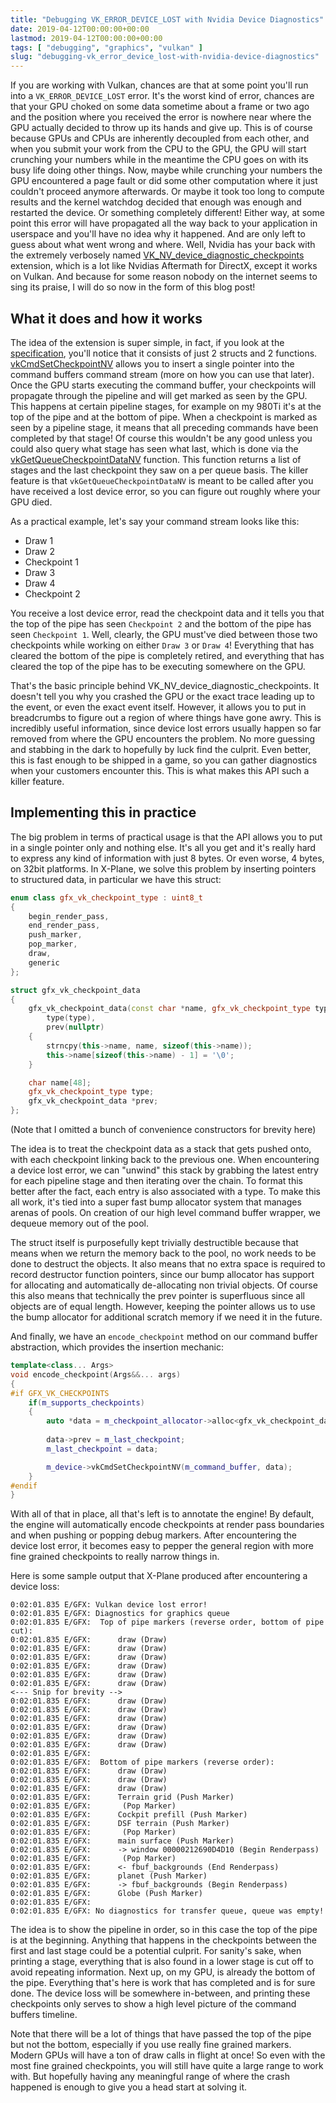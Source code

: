 ```yaml
---
title: "Debugging VK_ERROR_DEVICE_LOST with Nvidia Device Diagnostics"
date: 2019-04-12T00:00:00+00:00
lastmod: 2019-04-12T00:00:00+00:00
tags: [ "debugging", "graphics", "vulkan" ]
slug: "debugging-vk_error_device_lost-with-nvidia-device-diagnostics"
---
```



If you are working with Vulkan, chances are that at some point you'll run into a `VK_ERROR_DEVICE_LOST` error. It's the worst kind of error, chances are that your GPU choked on some data sometime about a frame or two ago and the position where you received the error is nowhere near where the GPU actually decided to throw up its hands and give up. This is of course because GPUs and CPUs are inherently decoupled from each other, and when you submit your work from the CPU to the GPU, the GPU will start crunching your numbers while in the meantime the CPU goes on with its busy life doing other things. Now, maybe while crunching your numbers the GPU encountered a page fault or did some other computation where it just couldn't proceed anymore afterwards. Or maybe it took too long to compute results and the kernel watchdog decided that enough was enough and restarted the device. Or something completely different! Either way, at some point this error will have propagated all the way back to your application in userspace and you'll have no idea why it happened. And are only left to guess about what went wrong and where. Well, Nvidia has your back with the extremely verbosely named [VK_NV_device_diagnostic_checkpoints](https://www.khronos.org/registry/vulkan/specs/1.1-extensions/man/html/VK_NV_device_diagnostic_checkpoints.html) extension, which is a lot like Nvidias Aftermath for DirectX, except it works on Vulkan. And because for some reason nobody on the internet seems to sing its praise, I will do so now in the form of this blog post!

## What it does and how it works

The idea of the extension is super simple, in fact, if you look at the [specification](https://www.khronos.org/registry/vulkan/specs/1.1-extensions/man/html/VK_NV_device_diagnostic_checkpoints.html), you'll notice that it consists of just 2 structs and 2 functions. [vkCmdSetCheckpointNV](https://www.khronos.org/registry/vulkan/specs/1.1-extensions/man/html/vkCmdSetCheckpointNV.html) allows you to insert a single pointer into the command buffers command stream (more on how you can use that later). Once the GPU starts executing the command buffer, your checkpoints will propagate through the pipeline and will get marked as seen by the GPU. This happens at certain pipeline stages, for example on my 980Ti it's at the top of the pipe and at the bottom of pipe. When a checkpoint is marked as seen by a pipeline stage, it means that all preceding commands have been completed by that stage! Of course this wouldn't be any good unless you could also query what stage has seen what last, which is done via the [vkGetQueueCheckpointDataNV](https://www.khronos.org/registry/vulkan/specs/1.1-extensions/man/html/vkGetQueueCheckpointDataNV.html) function. This function returns a list of stages and the last checkpoint they saw on a per queue basis. The killer feature is that `vkGetQueueCheckpointDataNV` is meant to be called after you have received a lost device error, so you can figure out roughly where your GPU died.

As a practical example, let's say your command stream looks like this:

 * Draw 1
 * Draw 2
 * Checkpoint 1
 * Draw 3
 * Draw 4
 * Checkpoint 2

You receive a lost device error, read the checkpoint data and it tells you that the top of the pipe has seen `Checkpoint 2` and the bottom of the pipe has seen `Checkpoint 1`. Well, clearly, the GPU must've died between those two checkpoints while working on either `Draw 3` or `Draw 4`! Everything that has cleared the bottom of the pipe is completely retired, and everything that has cleared the top of the pipe has to be executing somewhere on the GPU.

That's the basic principle behind VK_NV_device_diagnostic_checkpoints. It doesn't tell you why you crashed the GPU or the exact trace leading up to the event, or even the exact event itself. However, it allows you to put in breadcrumbs to figure out a region of where things have gone awry. This is incredibly useful information, since device lost errors usually happen so far removed from where the GPU encounters the problem. No more guessing and stabbing in the dark to hopefully by luck find the culprit. Even better, this is fast enough to be shipped in a game, so you can gather diagnostics when your customers encounter this. This is what makes this API such a killer feature.

## Implementing this in practice

The big problem in terms of practical usage is that the API allows you to put in a single pointer only and nothing else. It's all you get and it's really hard to express any kind of information with just 8 bytes. Or even worse, 4 bytes, on 32bit platforms. In X-Plane, we solve this problem by inserting pointers to structured data, in particular we have this struct:

```cpp
enum class gfx_vk_checkpoint_type : uint8_t
{
    begin_render_pass,
    end_render_pass,
    push_marker,
    pop_marker,
    draw,
    generic
};

struct gfx_vk_checkpoint_data
{
    gfx_vk_checkpoint_data(const char *name, gfx_vk_checkpoint_type type) :
        type(type),
        prev(nullptr)
    {
        strncpy(this->name, name, sizeof(this->name));
        this->name[sizeof(this->name) - 1] = '\0';
    }

    char name[48];
    gfx_vk_checkpoint_type type;
    gfx_vk_checkpoint_data *prev;
};
```

(Note that I omitted a bunch of convenience constructors for brevity here)

The idea is to treat the checkpoint data as a stack that gets pushed onto, with each checkpoint linking back to the previous one. When encountering a device lost error, we can "unwind" this stack by grabbing the latest entry for each pipeline stage and then iterating over the chain. To format this better after the fact, each entry is also associated with a type. To make this all work, it's tied into a super fast bump allocator system that manages arenas of pools. On creation of our high level command buffer wrapper, we dequeue memory out of the pool.

The struct itself is purposefully kept trivially destructible because that means when we return the memory back to the pool, no work needs to be done to destruct the objects. It also means that no extra space is required to record destructor function pointers, since our bump allocator has support for allocating and automatically de-allocating non trivial objects. Of course this also means that technically the prev pointer is superfluous since all objects are of equal length. However, keeping the pointer allows us to use the bump allocator for additional scratch memory if we need it in the future.

And finally, we have an `encode_checkpoint` method on our command buffer abstraction, which provides the insertion mechanic:

```cpp
template<class... Args>
void encode_checkpoint(Args&&... args)
{
#if GFX_VK_CHECKPOINTS
    if(m_supports_checkpoints)
    {
        auto *data = m_checkpoint_allocator->alloc<gfx_vk_checkpoint_data>(std::forward<Args>(args)...);
    
        data->prev = m_last_checkpoint;
        m_last_checkpoint = data;

        m_device->vkCmdSetCheckpointNV(m_command_buffer, data);
    }
#endif
}
```

With all of that in place, all that's left is to annotate the engine! By default, the engine will automatically encode checkpoints at render pass boundaries and when pushing or popping debug markers. After encountering the device lost error, it becomes easy to pepper the general region with more fine grained checkpoints to really narrow things in.

Here is some sample output that X-Plane produced after encountering a device loss:

    0:02:01.835 E/GFX: Vulkan device lost error!
    0:02:01.835 E/GFX: Diagnostics for graphics queue
    0:02:01.835 E/GFX:  Top of pipe markers (reverse order, bottom of pipe cut):
    0:02:01.835 E/GFX:      draw (Draw)
    0:02:01.835 E/GFX:      draw (Draw)
    0:02:01.835 E/GFX:      draw (Draw)
    0:02:01.835 E/GFX:      draw (Draw)
    0:02:01.835 E/GFX:      draw (Draw)
    0:02:01.835 E/GFX:      draw (Draw)
    <--- Snip for brevity -->
    0:02:01.835 E/GFX:      draw (Draw)
    0:02:01.835 E/GFX:      draw (Draw)
    0:02:01.835 E/GFX:      draw (Draw)
    0:02:01.835 E/GFX:      draw (Draw)
    0:02:01.835 E/GFX:      draw (Draw)
    0:02:01.835 E/GFX:      draw (Draw)
    0:02:01.835 E/GFX: 
    0:02:01.835 E/GFX:  Bottom of pipe markers (reverse order):
    0:02:01.835 E/GFX:      draw (Draw)
    0:02:01.835 E/GFX:      draw (Draw)
    0:02:01.835 E/GFX:      draw (Draw)
    0:02:01.835 E/GFX:      Terrain grid (Push Marker)
    0:02:01.835 E/GFX:       (Pop Marker)
    0:02:01.835 E/GFX:      Cockpit prefill (Push Marker)
    0:02:01.835 E/GFX:      DSF terrain (Push Marker)
    0:02:01.835 E/GFX:       (Pop Marker)
    0:02:01.835 E/GFX:      main surface (Push Marker)
    0:02:01.835 E/GFX:      -> window 00000212690D4D10 (Begin Renderpass)
    0:02:01.835 E/GFX:       (Pop Marker)
    0:02:01.835 E/GFX:      <- fbuf_backgrounds (End Renderpass)
    0:02:01.835 E/GFX:      planet (Push Marker)
    0:02:01.835 E/GFX:      -> fbuf_backgrounds (Begin Renderpass)
    0:02:01.835 E/GFX:      Globe (Push Marker)
    0:02:01.835 E/GFX: 
    0:02:01.835 E/GFX: No diagnostics for transfer queue, queue was empty!

The idea is to show the pipeline in order, so in this case the top of the pipe is at the beginning. Anything that happens in the checkpoints between the first and last stage could be a potential culprit. For sanity's sake, when printing a stage, everything that is also found in a lower stage is cut off to avoid repeating information. Next up, on my GPU, is already the bottom of the pipe. Everything that's here is work that has completed and is for sure done. The device loss will be somewhere in-between, and printing these checkpoints only serves to show a high level picture of the command buffers timeline.

Note that there will be a lot of things that have passed the top of the pipe but not the bottom, especially if you use really fine grained markers. Modern GPUs will have a ton of draw calls in flight at once! So even with the most fine grained checkpoints, you will still have quite a large range to work with. But hopefully having any meaningful range of where the crash happened is enough to give you a head start at solving it.
